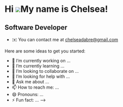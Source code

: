 Hi ![](https://user-images.githubusercontent.com/18350557/176309783-0785949b-9127-417c-8b55-ab5a4333674e.gif)My name is Chelsea!
================================================================================================================================

Software Developer
------------------

* ✉️  You can contact me at [chelseadabre@gmail.com](mailto:chelseadabre@gmail.com)

Here are some ideas to get you started:

- 🔭 I’m currently working on ...
- 🌱 I’m currently learning ...
- 👯 I’m looking to collaborate on ...
- 🤔 I’m looking for help with ...
- 💬 Ask me about ...
- 📫 How to reach me: ...
- 😄 Pronouns: ...
- ⚡ Fun fact: ...
-->
